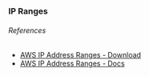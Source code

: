 ### IP Ranges

###### References

- [AWS IP Address Ranges - Download](https://ip-ranges.amazonaws.com/ip-ranges.json)
- [AWS IP Address Ranges - Docs](https://ip-ranges.amazonaws.com/)
